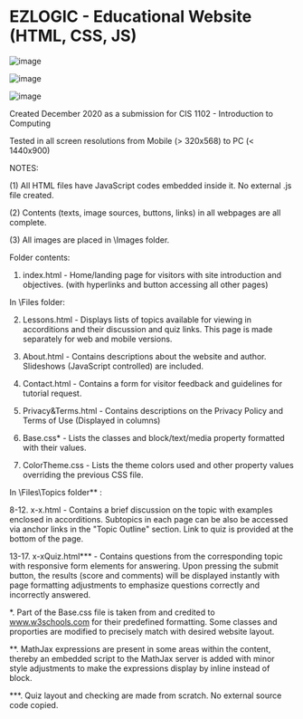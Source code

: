 # EZLOGIC - Educational Website (HTML, CSS, JS)

![image](https://github.com/20100215/EZLOGIC/assets/84717650/c0f39143-bab5-4ca7-8853-0a9a362f074c)

![image](https://github.com/20100215/EZLOGIC/assets/84717650/a9ab64ed-4391-4b38-8ac4-ae860f6a69c5)

![image](https://github.com/20100215/EZLOGIC/assets/84717650/7ace16c9-fa0d-40f9-a26b-afa897805566)

Created December 2020 as a submission for CIS 1102 - Introduction to Computing

Tested in all screen resolutions from Mobile (> 320x568) to PC (< 1440x900)

NOTES: 

(1) All HTML files have JavaScript codes embedded inside it. No external .js file created.

(2) Contents (texts, image sources, buttons, links) in all webpages are all complete.

(3) All images are placed in \Images folder.
 
Folder contents:
1. index.html - Home/landing page for visitors with site introduction and objectives. (with hyperlinks and button accessing all other pages)

In \Files folder:

2. Lessons.html        - Displays lists of topics available for viewing in accorditions and their discussion and quiz links.
                              This page is made separately for web and mobile versions.
3. About.html          - Contains descriptions about the website and author. Slideshows (JavaScript controlled) are included.
  
4. Contact.html        - Contains a form for visitor feedback and guidelines for tutorial request.

5. Privacy&Terms.html  - Contains descriptions on the Privacy Policy and Terms of Use (Displayed in columns) 

6. Base.css*           - Lists the classes and block/text/media property formatted with their values.

7. ColorTheme.css      - Lists the theme colors used and other property values overriding the previous CSS file.

In \Files\Topics folder** :

8-12. x-x.html         - Contains a brief discussion on the topic with examples enclosed in accorditions.
                              Subtopics in each page can be also be accessed via anchor links in the "Topic Outline" section.
                              Link to quiz is provided at the bottom of the page.

13-17. x-xQuiz.html*** - Contains questions from the corresponding topic with responsive form elements for answering.
                              Upon pressing the submit button, the results (score and comments) will be displayed instantly with
                              page formatting adjustments to emphasize questions correctly and incorrectly answered.

   *.   Part of the Base.css file is taken from and credited to www.w3schools.com for their predefined formatting.
        Some classes and proporties are modified to precisely match with desired website layout.
 
   **.  MathJax expressions are present in some areas within the content, thereby an embedded script to the MathJax
        server is added with minor style adjustments to make the expressions display by inline instead of block.
   
   ***. Quiz layout and checking are made from scratch. No external source code copied.
